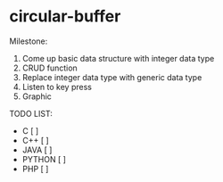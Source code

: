 # circular-buffer
Milestone:
1. Come up basic data structure with integer data type
2. CRUD function
3. Replace integer data type with generic data type
4. Listen to key press
5. Graphic

TODO LIST:
- C [ ]
- C++ [ ]
- JAVA [ ]
- PYTHON [ ]
- PHP [ ]
